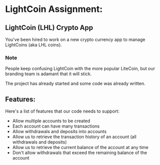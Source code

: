 # LightCoin Assignment:

## LightCoin (LHL) Crypto App
You've been hired to work on a new crypto currency app to manage LightCoins (aka LHL coins).

### Note
People keep confusing LightCoin with the more popular LiteCoin, but our branding team is adamant that it will stick.

The project has already started and some code was already written.


## Features:

Here's a list of features that our code needs to support:

- Allow multiple accounts to be created
- Each account can have many transactions
- Allow withdrawals and deposits into accounts
- Allow us to retrieve the transaction history of an account (all withdrawals and deposits)
- Allow us to retrieve the current balance of the account at any time
- Don't allow withdrawals that exceed the remaining balance of the account
